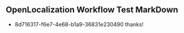 ## OpenLocalization Workflow Test MarkDown
* 8d716317-f6e7-4e68-b1a9-36831e230490 thanks!

<!--HONumber=Jul16_HO5-->



